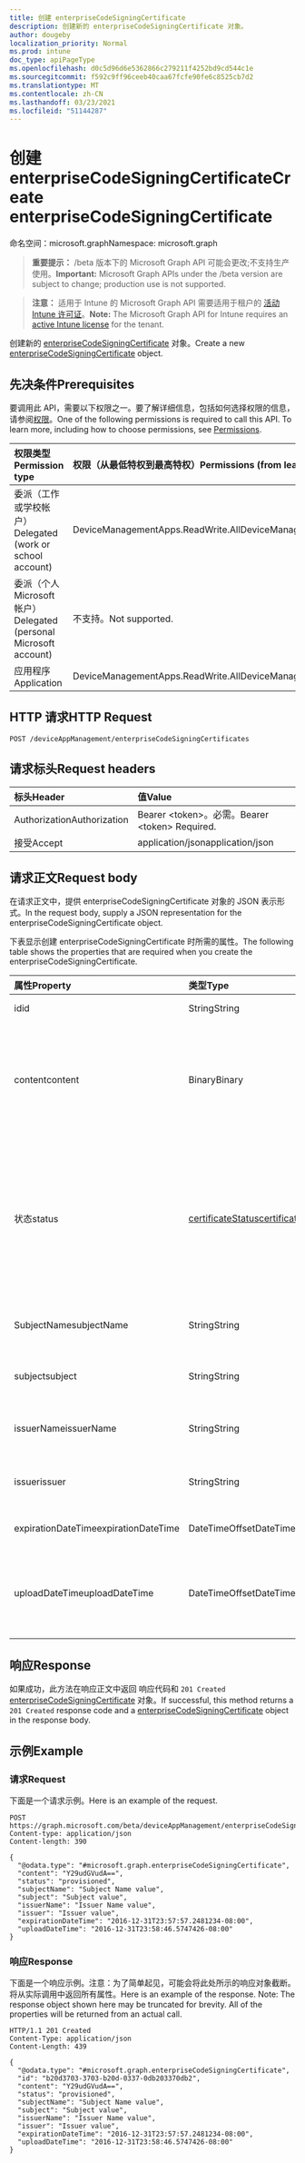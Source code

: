 ```yaml
---
title: 创建 enterpriseCodeSigningCertificate
description: 创建新的 enterpriseCodeSigningCertificate 对象。
author: dougeby
localization_priority: Normal
ms.prod: intune
doc_type: apiPageType
ms.openlocfilehash: d0c5d96d6e5362866c279211f4252bd9cd544c1e
ms.sourcegitcommit: f592c9ff96ceeb40caa67fcfe90fe6c8525cb7d2
ms.translationtype: MT
ms.contentlocale: zh-CN
ms.lasthandoff: 03/23/2021
ms.locfileid: "51144287"
---
```

# <a name="create-enterprisecodesigningcertificate"></a><span data-ttu-id="a0c3c-103">创建 enterpriseCodeSigningCertificate</span><span class="sxs-lookup"><span data-stu-id="a0c3c-103">Create enterpriseCodeSigningCertificate</span></span>

<span data-ttu-id="a0c3c-104">命名空间：microsoft.graph</span><span class="sxs-lookup"><span data-stu-id="a0c3c-104">Namespace: microsoft.graph</span></span>

> <span data-ttu-id="a0c3c-105">**重要提示：** /beta 版本下的 Microsoft Graph API 可能会更改;不支持生产使用。</span><span class="sxs-lookup"><span data-stu-id="a0c3c-105">**Important:** Microsoft Graph APIs under the /beta version are subject to change; production use is not supported.</span></span>

> <span data-ttu-id="a0c3c-106">**注意：** 适用于 Intune 的 Microsoft Graph API 需要适用于租户的 [活动 Intune 许可证](https://go.microsoft.com/fwlink/?linkid=839381)。</span><span class="sxs-lookup"><span data-stu-id="a0c3c-106">**Note:** The Microsoft Graph API for Intune requires an [active Intune license](https://go.microsoft.com/fwlink/?linkid=839381) for the tenant.</span></span>

<span data-ttu-id="a0c3c-107">创建新的 [enterpriseCodeSigningCertificate](../resources/intune-apps-enterprisecodesigningcertificate.md) 对象。</span><span class="sxs-lookup"><span data-stu-id="a0c3c-107">Create a new [enterpriseCodeSigningCertificate](../resources/intune-apps-enterprisecodesigningcertificate.md) object.</span></span>

## <a name="prerequisites"></a><span data-ttu-id="a0c3c-108">先决条件</span><span class="sxs-lookup"><span data-stu-id="a0c3c-108">Prerequisites</span></span>
<span data-ttu-id="a0c3c-p101">要调用此 API，需要以下权限之一。要了解详细信息，包括如何选择权限的信息，请参阅[权限](/graph/permissions-reference)。</span><span class="sxs-lookup"><span data-stu-id="a0c3c-p101">One of the following permissions is required to call this API. To learn more, including how to choose permissions, see [Permissions](/graph/permissions-reference).</span></span>

|<span data-ttu-id="a0c3c-111">权限类型</span><span class="sxs-lookup"><span data-stu-id="a0c3c-111">Permission type</span></span>|<span data-ttu-id="a0c3c-112">权限（从最低特权到最高特权）</span><span class="sxs-lookup"><span data-stu-id="a0c3c-112">Permissions (from least to most privileged)</span></span>|
|:---|:---|
|<span data-ttu-id="a0c3c-113">委派（工作或学校帐户）</span><span class="sxs-lookup"><span data-stu-id="a0c3c-113">Delegated (work or school account)</span></span>|<span data-ttu-id="a0c3c-114">DeviceManagementApps.ReadWrite.All</span><span class="sxs-lookup"><span data-stu-id="a0c3c-114">DeviceManagementApps.ReadWrite.All</span></span>|
|<span data-ttu-id="a0c3c-115">委派（个人 Microsoft 帐户）</span><span class="sxs-lookup"><span data-stu-id="a0c3c-115">Delegated (personal Microsoft account)</span></span>|<span data-ttu-id="a0c3c-116">不支持。</span><span class="sxs-lookup"><span data-stu-id="a0c3c-116">Not supported.</span></span>|
|<span data-ttu-id="a0c3c-117">应用程序</span><span class="sxs-lookup"><span data-stu-id="a0c3c-117">Application</span></span>|<span data-ttu-id="a0c3c-118">DeviceManagementApps.ReadWrite.All</span><span class="sxs-lookup"><span data-stu-id="a0c3c-118">DeviceManagementApps.ReadWrite.All</span></span>|

## <a name="http-request"></a><span data-ttu-id="a0c3c-119">HTTP 请求</span><span class="sxs-lookup"><span data-stu-id="a0c3c-119">HTTP Request</span></span>
<!-- {
  "blockType": "ignored"
}
-->
``` http
POST /deviceAppManagement/enterpriseCodeSigningCertificates
```

## <a name="request-headers"></a><span data-ttu-id="a0c3c-120">请求标头</span><span class="sxs-lookup"><span data-stu-id="a0c3c-120">Request headers</span></span>
|<span data-ttu-id="a0c3c-121">标头</span><span class="sxs-lookup"><span data-stu-id="a0c3c-121">Header</span></span>|<span data-ttu-id="a0c3c-122">值</span><span class="sxs-lookup"><span data-stu-id="a0c3c-122">Value</span></span>|
|:---|:---|
|<span data-ttu-id="a0c3c-123">Authorization</span><span class="sxs-lookup"><span data-stu-id="a0c3c-123">Authorization</span></span>|<span data-ttu-id="a0c3c-124">Bearer &lt;token&gt;。必需。</span><span class="sxs-lookup"><span data-stu-id="a0c3c-124">Bearer &lt;token&gt; Required.</span></span>|
|<span data-ttu-id="a0c3c-125">接受</span><span class="sxs-lookup"><span data-stu-id="a0c3c-125">Accept</span></span>|<span data-ttu-id="a0c3c-126">application/json</span><span class="sxs-lookup"><span data-stu-id="a0c3c-126">application/json</span></span>|

## <a name="request-body"></a><span data-ttu-id="a0c3c-127">请求正文</span><span class="sxs-lookup"><span data-stu-id="a0c3c-127">Request body</span></span>
<span data-ttu-id="a0c3c-128">在请求正文中，提供 enterpriseCodeSigningCertificate 对象的 JSON 表示形式。</span><span class="sxs-lookup"><span data-stu-id="a0c3c-128">In the request body, supply a JSON representation for the enterpriseCodeSigningCertificate object.</span></span>

<span data-ttu-id="a0c3c-129">下表显示创建 enterpriseCodeSigningCertificate 时所需的属性。</span><span class="sxs-lookup"><span data-stu-id="a0c3c-129">The following table shows the properties that are required when you create the enterpriseCodeSigningCertificate.</span></span>

|<span data-ttu-id="a0c3c-130">属性</span><span class="sxs-lookup"><span data-stu-id="a0c3c-130">Property</span></span>|<span data-ttu-id="a0c3c-131">类型</span><span class="sxs-lookup"><span data-stu-id="a0c3c-131">Type</span></span>|<span data-ttu-id="a0c3c-132">说明</span><span class="sxs-lookup"><span data-stu-id="a0c3c-132">Description</span></span>|
|:---|:---|:---|
|<span data-ttu-id="a0c3c-133">id</span><span class="sxs-lookup"><span data-stu-id="a0c3c-133">id</span></span>|<span data-ttu-id="a0c3c-134">String</span><span class="sxs-lookup"><span data-stu-id="a0c3c-134">String</span></span>|<span data-ttu-id="a0c3c-135">实体的键。</span><span class="sxs-lookup"><span data-stu-id="a0c3c-135">The key of the entity.</span></span>|
|<span data-ttu-id="a0c3c-136">content</span><span class="sxs-lookup"><span data-stu-id="a0c3c-136">content</span></span>|<span data-ttu-id="a0c3c-137">Binary</span><span class="sxs-lookup"><span data-stu-id="a0c3c-137">Binary</span></span>|<span data-ttu-id="a0c3c-138">Windows 企业Code-Signing采用原始数据格式的证书。</span><span class="sxs-lookup"><span data-stu-id="a0c3c-138">The Windows Enterprise Code-Signing Certificate in the raw data format.</span></span>|
|<span data-ttu-id="a0c3c-139">状态</span><span class="sxs-lookup"><span data-stu-id="a0c3c-139">status</span></span>|[<span data-ttu-id="a0c3c-140">certificateStatus</span><span class="sxs-lookup"><span data-stu-id="a0c3c-140">certificateStatus</span></span>](../resources/intune-apps-certificatestatus.md)|<span data-ttu-id="a0c3c-141">证书状态已设置或未设置。</span><span class="sxs-lookup"><span data-stu-id="a0c3c-141">The Certificate Status Provisioned or not Provisioned.</span></span> <span data-ttu-id="a0c3c-142">可取值为：`notProvisioned`、`provisioned`。</span><span class="sxs-lookup"><span data-stu-id="a0c3c-142">Possible values are: `notProvisioned`, `provisioned`.</span></span>|
|<span data-ttu-id="a0c3c-143">SubjectName</span><span class="sxs-lookup"><span data-stu-id="a0c3c-143">subjectName</span></span>|<span data-ttu-id="a0c3c-144">String</span><span class="sxs-lookup"><span data-stu-id="a0c3c-144">String</span></span>|<span data-ttu-id="a0c3c-145">证书的主题名称。</span><span class="sxs-lookup"><span data-stu-id="a0c3c-145">The Subject Name for the cert.</span></span>|
|<span data-ttu-id="a0c3c-146">subject</span><span class="sxs-lookup"><span data-stu-id="a0c3c-146">subject</span></span>|<span data-ttu-id="a0c3c-147">String</span><span class="sxs-lookup"><span data-stu-id="a0c3c-147">String</span></span>|<span data-ttu-id="a0c3c-148">证书的主题值。</span><span class="sxs-lookup"><span data-stu-id="a0c3c-148">The Subject Value for the cert.</span></span>|
|<span data-ttu-id="a0c3c-149">issuerName</span><span class="sxs-lookup"><span data-stu-id="a0c3c-149">issuerName</span></span>|<span data-ttu-id="a0c3c-150">String</span><span class="sxs-lookup"><span data-stu-id="a0c3c-150">String</span></span>|<span data-ttu-id="a0c3c-151">证书的颁发者名称。</span><span class="sxs-lookup"><span data-stu-id="a0c3c-151">The Issuer Name for the cert.</span></span>|
|<span data-ttu-id="a0c3c-152">issuer</span><span class="sxs-lookup"><span data-stu-id="a0c3c-152">issuer</span></span>|<span data-ttu-id="a0c3c-153">String</span><span class="sxs-lookup"><span data-stu-id="a0c3c-153">String</span></span>|<span data-ttu-id="a0c3c-154">证书的 Issuer 值。</span><span class="sxs-lookup"><span data-stu-id="a0c3c-154">The Issuer value for the cert.</span></span>|
|<span data-ttu-id="a0c3c-155">expirationDateTime</span><span class="sxs-lookup"><span data-stu-id="a0c3c-155">expirationDateTime</span></span>|<span data-ttu-id="a0c3c-156">DateTimeOffset</span><span class="sxs-lookup"><span data-stu-id="a0c3c-156">DateTimeOffset</span></span>|<span data-ttu-id="a0c3c-157">证书到期日期。</span><span class="sxs-lookup"><span data-stu-id="a0c3c-157">The Cert Expiration Date.</span></span>|
|<span data-ttu-id="a0c3c-158">uploadDateTime</span><span class="sxs-lookup"><span data-stu-id="a0c3c-158">uploadDateTime</span></span>|<span data-ttu-id="a0c3c-159">DateTimeOffset</span><span class="sxs-lookup"><span data-stu-id="a0c3c-159">DateTimeOffset</span></span>|<span data-ttu-id="a0c3c-160">CodeSigning 证书上载时的日期时间。</span><span class="sxs-lookup"><span data-stu-id="a0c3c-160">The date time of CodeSigning Cert when it is uploaded.</span></span>|



## <a name="response"></a><span data-ttu-id="a0c3c-161">响应</span><span class="sxs-lookup"><span data-stu-id="a0c3c-161">Response</span></span>
<span data-ttu-id="a0c3c-162">如果成功，此方法在响应正文中返回 响应代码和 `201 Created` [enterpriseCodeSigningCertificate](../resources/intune-apps-enterprisecodesigningcertificate.md) 对象。</span><span class="sxs-lookup"><span data-stu-id="a0c3c-162">If successful, this method returns a `201 Created` response code and a [enterpriseCodeSigningCertificate](../resources/intune-apps-enterprisecodesigningcertificate.md) object in the response body.</span></span>

## <a name="example"></a><span data-ttu-id="a0c3c-163">示例</span><span class="sxs-lookup"><span data-stu-id="a0c3c-163">Example</span></span>

### <a name="request"></a><span data-ttu-id="a0c3c-164">请求</span><span class="sxs-lookup"><span data-stu-id="a0c3c-164">Request</span></span>
<span data-ttu-id="a0c3c-165">下面是一个请求示例。</span><span class="sxs-lookup"><span data-stu-id="a0c3c-165">Here is an example of the request.</span></span>
``` http
POST https://graph.microsoft.com/beta/deviceAppManagement/enterpriseCodeSigningCertificates
Content-type: application/json
Content-length: 390

{
  "@odata.type": "#microsoft.graph.enterpriseCodeSigningCertificate",
  "content": "Y29udGVudA==",
  "status": "provisioned",
  "subjectName": "Subject Name value",
  "subject": "Subject value",
  "issuerName": "Issuer Name value",
  "issuer": "Issuer value",
  "expirationDateTime": "2016-12-31T23:57:57.2481234-08:00",
  "uploadDateTime": "2016-12-31T23:58:46.5747426-08:00"
}
```

### <a name="response"></a><span data-ttu-id="a0c3c-166">响应</span><span class="sxs-lookup"><span data-stu-id="a0c3c-166">Response</span></span>
<span data-ttu-id="a0c3c-p103">下面是一个响应示例。注意：为了简单起见，可能会将此处所示的响应对象截断。将从实际调用中返回所有属性。</span><span class="sxs-lookup"><span data-stu-id="a0c3c-p103">Here is an example of the response. Note: The response object shown here may be truncated for brevity. All of the properties will be returned from an actual call.</span></span>
``` http
HTTP/1.1 201 Created
Content-Type: application/json
Content-Length: 439

{
  "@odata.type": "#microsoft.graph.enterpriseCodeSigningCertificate",
  "id": "b20d3703-3703-b20d-0337-0db203370db2",
  "content": "Y29udGVudA==",
  "status": "provisioned",
  "subjectName": "Subject Name value",
  "subject": "Subject value",
  "issuerName": "Issuer Name value",
  "issuer": "Issuer value",
  "expirationDateTime": "2016-12-31T23:57:57.2481234-08:00",
  "uploadDateTime": "2016-12-31T23:58:46.5747426-08:00"
}
```




